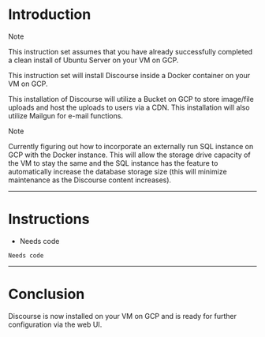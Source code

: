 # Introduction
> [!NOTE]
> This instruction set assumes that you have already successfully completed a clean install of Ubuntu Server on your VM on GCP.

This instruction set will install Discourse inside a Docker container on your VM on GCP.

This installation of Discourse will utilize a Bucket on GCP to store image/file uploads and host the uploads to users via a CDN. This installation will also utilize Mailgun for e-mail functions.

> [!NOTE]
> Currently figuring out how to incorporate an externally run SQL instance on GCP with the Docker instance. This will allow the storage drive capacity of the VM to stay the same and the SQL instance has the feature to automatically increase the database storage size (this will minimize maintenance as the Discourse content increases).
-----
# Instructions

* Needs code
```
Needs code
```
-----
# Conclusion
Discourse is now installed on your VM on GCP and is ready for further configuration via the web UI.
